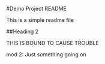 #Demo Project README

This is a simple readme file

##Heading 2

THIS IS BOUND TO CAUSE TROUBLE

mod 2: Just something going on

